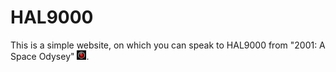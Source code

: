 # HAL9000
This is a simple website, on which you can speak to HAL9000 from "2001: A Space Odysey" <img height=15px width = 15px src="https://github.com/Nils-nonline/hal9000/blob/main/hal.png"></img>.
